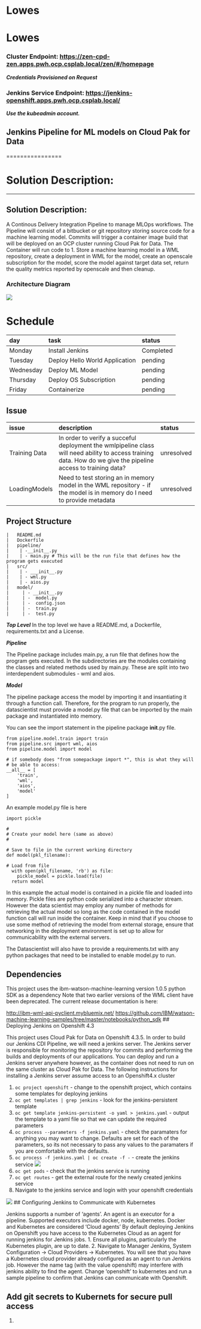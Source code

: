 Lowes
================

# Lowes

### Cluster Endpoint: <https://zen-cpd-zen.apps.pwh.ocp.csplab.local/zen/#/homepage>

***Credentials Provisioned on Request***

### Jenkins Service Endpoint: <https://jenkins-openshift.apps.pwh.ocp.csplab.local/>

***Use the kubeadmin account.***

## Jenkins Pipeline for ML models on Cloud Pak for Data

\================

# Solution Description:

-----

## Solution Description:

A Continous Delivery Integration Pipeline to manage MLOps workflows. The
Pipeline will consist of a bitbucket or git repository storing source
code for a machine learning model. Commits will trigger a container
image build that will be deployed on an OCP cluster running Cloud Pak
for Data. The Container will run code to 1. Store a machine learning
model in a WML repository, create a deployment in WML for the model,
create an openscale subscription for the model, score the model against
target data set, return the quality metrics reported by openscale and
then cleanup.

### Architecture Diagram

![](./plot.png)<!-- -->

# Schedule

| day       | task                           | status    |
| :-------- | :----------------------------- | :-------- |
| Monday    | Install Jenkins                | Completed |
| Tuesday   | Deploy Hello World Application | pending   |
| Wednesday | Deploy ML Model                | pending   |
| Thursday  | Deploy OS Subscription         | pending   |
| Friday    | Containerize                   | pending   |

## Issue

| issue         | description                                                                                                                                                    | status     |
| :------------ | :------------------------------------------------------------------------------------------------------------------------------------------------------------- | :--------- |
| Training Data | In order to verify a succeful deployment the wmlpipeline class will need ability to access training data. How do we give the pipeline access to training data? | unresolved |
| LoadingModels | Need to test storing an in memory model in the WML repository - if the model is in memory do I need to provide metadata                                        | unresolved |

## Project Structure

``` project
|   README.md
|   Dockerfile
|   pipeline/
|    | -__init__.py
|    | - main.py # This will be the run file that defines how the program gets executed
|   src/
|    | - ___init__.py
|    | - wml.py
|    | - aios.py
|   model/
|     | - __init__.py
|     | -  model.py
|     | -  config.json
|     | -  train.py
|     | -  test.py
```

***Top Level*** In the top level we have a README.md, a Dockerfile,
requirements.txt and a License.

***Pipeline***

The Pipeline package includes main.py, a run file that defines how the
program gets executed. In the subdirectories are the modules containing
the classes and related methods used by main.py. These are split into
two interdependent submodules - wml and aios.

***Model***

The pipeline package access the model by importing it and insantiating
it through a function call. Therefore, for the program to run properly,
the datascientist must provide a model.py file that can be imported by
the main package and instantiated into memory.

You can see the import statement in the pipeline package **init**.py
file.

    from pipeline.model.train import train
    from pipeline.src import wml, aios
    from pipeline.model import model
    
    # if somebody does "from somepackage import *", this is what they will
    # be able to access:
    __all__ = [
        'train',
        'wml',
        'aios',
        'model'
    ]

An example model.py file is here

    import pickle
    
    #
    # Create your model here (same as above)
    #
    
    # Save to file in the current working directory
    def model(pkl_filename):
    
    # Load from file
      with open(pkl_filename, 'rb') as file:
        pickle_model = pickle.load(file)
      return model

In this example the actual model is contained in a pickle file and
loaded into memory. Pickle files are python code serialized into a
character stream. However the data scientist may employ any number of
methods for retrieving the actual model so long as the code contained in
the model function call will run inside the container. Keep in mind that
if you choose to use some method of retrieving the model from external
storage, ensure that networking in the deployment environment is set up
to allow for communicability with the external servers.

The Datascientist will also have to provide a requirements.txt with any
python packages that need to be installed to enable model.py to run.

## Dependencies

This project uses the ibm-watson-machine-learning version 1.0.5 python
SDK as a dependency Note that two earlier versions of the WML client
have been deprecated. The current release documentation is here:

<http://ibm-wml-api-pyclient.mybluemix.net/>
<https://github.com/IBM/watson-machine-learning-samples/tree/master/notebooks/python_sdk>
\#\# Deploying Jenkins on Openshift 4.3

This project uses Cloud Pak for Data on Openshift 4.3.5. In order to
build our Jenkins CDI Pipeline, we will need a jenkins server. The
Jenkins server is responsible for monitoring the repository for commits
and performing the builds and deployments of our applications. You can
deploy and run a Jenkins server anywhere however, as the container does
not need to run on the same cluster as Cloud Pak for Data. The following
instructions for installing a Jenkins server assume access to an
Openshift4.x cluster

1.  `oc project openshift` - change to the openshift project, which
    contains some templates for deploying jenkins
2.  `oc get templates | grep jenkins` - look for the jenkins-persistent
    template
3.  `oc get template jenkins-persistent -o yaml > jenkins.yaml` - output
    the template to a yaml file so that we can update the required
    parameters
4.  `oc process --parameters -f jenkins.yaml` - check the paramaters for
    anything you may want to change. Defaults are set for each of the
    parameters, so its not necessary to pass any values to the
    paramaters if you are comfortable with the defaults.
5.  `oc process -f jenkins.yaml | oc create -f -` - create the jenkins
    service ![](images/jenkins1.png)
6.  `oc get pods` - check that the jenkins service is running
7.  `oc get routes` - get the external route for the newly created
    jenkins service
8.  Navigate to the jenkins service and login with your openshift
    credentials

![](images/jenkins2.png) \#\# Configuring Jenkins to Communicate with
Kubernetes

Jenkins supports a number of ‘agents’. An agent is an executor for a
pipeline. Supported executors include docker, node, kubernetes. Docker
and Kubernetes are considered ‘Cloud agents’ By default deploying
Jenkins on Openshift you have access to the Kubernetes Cloud as an agent
for running jenkins for Jenkins jobs. 1. Ensure all plugins,
particularly the Kubernetes plugin, are up to date. 2. Navigate to
Manager Jenkins, System Configuration -\> Cloud Providers -\>
Kubernetes. You will see that you have a Kubernetes cloud provider
already configured as an agent to run Jenkins job. However the name tag
(with the value openshift) may interfere with jenkins ability to find
the agent. Change ‘openshift’ to kubernetes and run a sample pipeline to
confirm that Jenkins can communicate with Openshift.

## Add git secrets to Kubernets for secure pull access

1.
